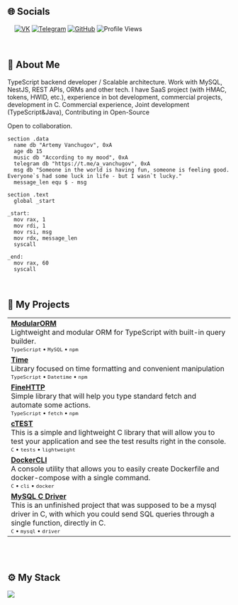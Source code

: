 ## 🌐 Socials

&nbsp;&nbsp;&nbsp;&nbsp;[![VK](https://img.shields.io/badge/-VK-0077FF?style=for-the-badge&logo=vk&logoColor=white)](https://vk.com/a.vanchugov)
[![Telegram](https://img.shields.io/badge/-Telegram-2CA5E0?style=for-the-badge&logo=telegram&logoColor=white)](https://t.me/a_vanchugov)
[![GitHub](https://img.shields.io/badge/-GitHub-181717?style=for-the-badge&logo=github)](https://github.com/KoP3YkA)
![Profile Views](https://komarev.com/ghpvc/?username=KoP3YkA&color=blue)

<br>

## 🧾 About Me

TypeScript backend developer / Scalable architecture. Work with MySQL, NestJS, REST APIs, ORMs and other tech. I have SaaS project (with HMAC, tokens, HWID, etc.), experience in bot development, commercial projects, development in C. Commercial experience, Joint development (TypeScript&Java), Contributing in Open-Source

Open to collaboration.

```assembly
section .data
  name db "Artemy Vanchugov", 0xA
  age db 15
  music db "According to my mood", 0xA
  telegram db "https://t.me/a_vanchugov", 0xA
  msg db "Someone in the world is having fun, someone is feeling good. Everyone`s had some luck in life - but I wasn`t lucky."
  message_len equ $ - msg

section .text
  global _start

_start:
  mov rax, 1
  mov rdi, 1
  mov rsi, msg
  mov rdx, message_len
  syscall

_end:
  mov rax, 60
  syscall
```

<br>

## 📁 My Projects

<table>
  <tr>
    <td valign="top">
      <b><a href="https://github.com/KoP3YkA/ModularORM">ModularORM</a></b><br/>
      Lightweight and modular ORM for TypeScript with built-in query builder.<br/>
      <sub><code>TypeScript</code> • <code>MySQL</code> • <code>npm</code></sub>
    </td>
  </tr>
  
  <tr>
    <td valign="top">
      <b><a href="https://github.com/KoP3YkA/Time">Time</a></b><br/>
      Library focused on time formatting and convenient manipulation<br/>
      <sub><code>TypeScript</code> • <code>Datetime</code> • <code>npm</code></sub>
    </td>
  </tr>
  
  <tr>
    <td valign="top">
      <b><a href="https://github.com/KoP3YkA/FineHTTP">FineHTTP</a></b><br/>
      Simple library that will help you type standard fetch and automate some actions.<br/>
      <sub><code>TypeScript</code> • <code>fetch</code> • <code>npm</code></sub>
    </td>
  </tr>

  
  <tr>
    <td valign="top">
      <b><a href="https://github.com/KoP3YkA/ctest">cTEST</a></b><br/>
      This is a simple and lightweight C library that will allow you to test your application and see the test results right in the console.<br/>
      <sub><code>C</code> • <code>tests</code> • <code>lightweight</code></sub>
    </td>
  </tr>

  
  <tr>
    <td valign="top">
      <b><a href="https://github.com/KoP3YkA/docker-cli-tool">DockerCLI</a></b><br/>
      A console utility that allows you to easily create Dockerfile and docker-compose with a single command.<br/>
      <sub><code>C</code> • <code>cli</code> • <code>docker</code></sub>
    </td>
  </tr>

  <tr>
    <td valign="top">
      <b><a href="https://github.com/KoP3YkA/mysql-c-driver">MySQL C Driver</a></b><br/>
      This is an unfinished project that was supposed to be a mysql driver in C, with which you could send SQL queries through a single function, directly in C.<br/>
      <sub><code>C</code> • <code>mysql</code> • <code>driver</code></sub>
    </td>
  </tr>
</table>

<br>

<br>

## ⚙️ My Stack
<p align="left">
  <a href="https://skillicons.dev">
    <img src="https://skillicons.dev/icons?i=ts,js,nodejs,git,github,gitlab,discordjs,mysql,sqlite,nestjs,redis,npm,jest,java,python,docker,c" />
  </a>
</p>


